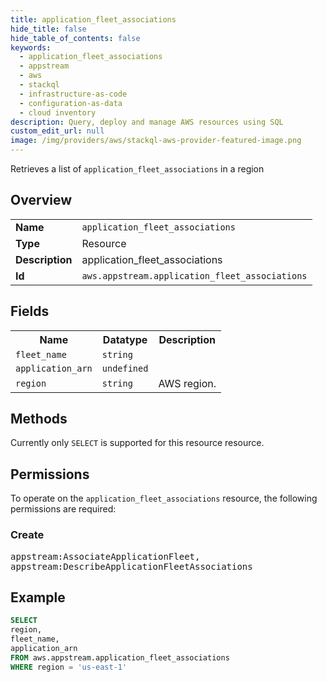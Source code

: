 ```yaml
---
title: application_fleet_associations
hide_title: false
hide_table_of_contents: false
keywords:
  - application_fleet_associations
  - appstream
  - aws
  - stackql
  - infrastructure-as-code
  - configuration-as-data
  - cloud inventory
description: Query, deploy and manage AWS resources using SQL
custom_edit_url: null
image: /img/providers/aws/stackql-aws-provider-featured-image.png
---
```

Retrieves a list of <code>application_fleet_associations</code> in a region

## Overview
<table><tbody>
<tr><td><b>Name</b></td><td><code>application_fleet_associations</code></td></tr>
<tr><td><b>Type</b></td><td>Resource</td></tr>
<tr><td><b>Description</b></td><td>application_fleet_associations</td></tr>
<tr><td><b>Id</b></td><td><code>aws.appstream.application_fleet_associations</code></td></tr>
</tbody></table>

## Fields
<table><tbody>
<tr><th>Name</th><th>Datatype</th><th>Description</th></tr>
<tr><td><code>fleet_name</code></td><td><code>string</code></td><td></td></tr>
<tr><td><code>application_arn</code></td><td><code>undefined</code></td><td></td></tr>
<tr><td><code>region</code></td><td><code>string</code></td><td>AWS region.</td></tr>

</tbody></table>

## Methods
Currently only <code>SELECT</code> is supported for this resource resource.

## Permissions

To operate on the <code>application_fleet_associations</code> resource, the following permissions are required:

### Create
<pre>
appstream:AssociateApplicationFleet,
appstream:DescribeApplicationFleetAssociations</pre>


## Example
```sql
SELECT
region,
fleet_name,
application_arn
FROM aws.appstream.application_fleet_associations
WHERE region = 'us-east-1'
```
